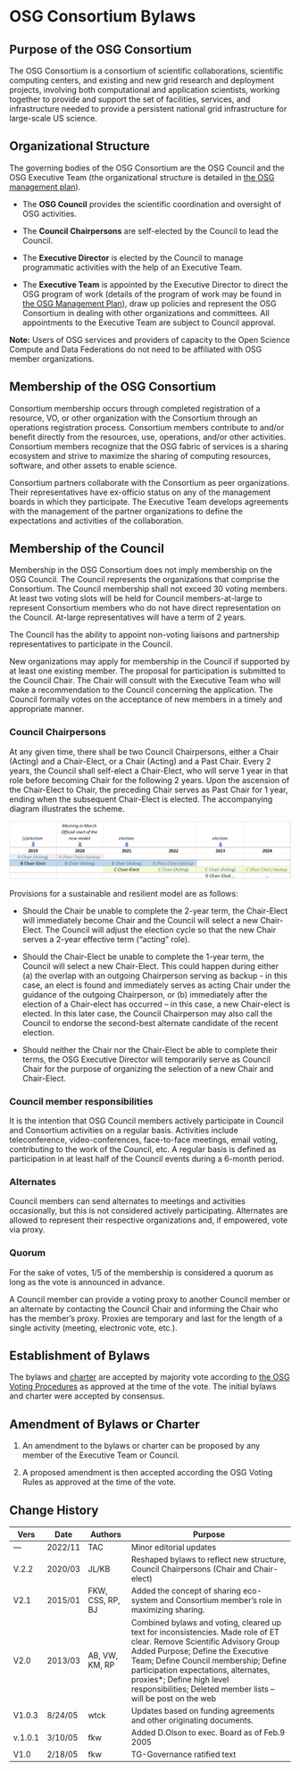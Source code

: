 # OSG Consortium Bylaws

## Purpose of the OSG Consortium

The OSG Consortium is a consortium of scientific collaborations,
scientific computing centers, and existing and new grid research and deployment
projects, involving both computational and application scientists, working
together to provide and support the set of facilities, services, and
infrastructure needed to provide a persistent national grid infrastructure for
large-scale US science.

## Organizational Structure

The governing bodies of the OSG Consortium are the OSG Council and the OSG
Executive Team (the organizational structure is detailed in
[the OSG management plan](http://osg-docdb.opensciencegrid.org/cgi-bin/ShowDocument?docid=314)).

*   The **OSG Council** provides the scientific coordination and oversight of OSG activities.

*   The **Council Chairpersons** are self-elected by the Council to lead the Council.

*   The **Executive Director** is elected by the Council to manage programmatic
    activities with the help of an Executive Team.

*   The **Executive Team** is appointed by the Executive Director to direct the OSG
    program of work (details of the program of work may be found in
    [the OSG Management Plan](http://osg-docdb.opensciencegrid.org/cgi-bin/ShowDocument?docid=314)),
    draw up policies and
    represent the OSG Consortium in dealing with other organizations and committees.
    All appointments to the Executive Team are subject to Council approval.

**Note:** Users of OSG services and providers of capacity to the Open Science Compute and Data Federations
do not need to be affiliated with OSG member organizations.

## Membership of the OSG Consortium

Consortium membership occurs through completed registration of
a resource, VO, or other organization with the Consortium through an operations registration process.
Consortium members contribute to and/or benefit directly from
the resources, use, operations, and/or other activities.
Consortium members recognize that the OSG fabric of services is a sharing ecosystem and
strive to maximize the sharing of computing resources, software, and other assets to enable science.

Consortium partners collaborate with the Consortium as peer organizations.
Their representatives have ex-officio status on any of the management boards in which they participate.
The Executive Team develops agreements with the management of the partner organizations
to define the expectations and activities of the collaboration.

## Membership of the Council

Membership in the OSG Consortium does not imply membership on the OSG Council.
The Council represents the organizations that comprise the Consortium.
The Council membership shall not exceed 30 voting members.
At least two voting slots will be held for Council members-at-large
to represent Consortium members who do not have direct representation on the Council.
At-large representatives will have a term of 2 years.

The Council has the ability to appoint
non-voting liaisons and partnership representatives to participate in the Council.

New organizations may apply for membership in the Council if supported by at least one existing member.
The proposal for participation is submitted to the Council Chair.
The Chair will consult with the Executive Team
who will make a recommendation to the Council concerning the application.
The Council formally votes on the acceptance of new members in a timely and appropriate manner.

### Council Chairpersons

At any given time, there shall be two Council Chairpersons,
either a Chair (Acting) and a Chair-Elect, or a Chair (Acting) and a Past Chair.
Every 2 years, the Council shall self-elect a Chair-Elect,
who will serve 1 year in that role before becoming Chair for the following 2 years.
Upon the ascension of the Chair-Elect to Chair,
the preceding Chair serves as Past Chair for 1 year,
ending when the subsequent Chair-Elect is elected.
The accompanying diagram illustrates the scheme.

![council chair timeline diagram](img/bylaws-chair-progression.png)

Provisions for a sustainable and resilient model are as follows:

*   Should the Chair be unable to complete the 2-year term,
    the Chair-Elect will immediately become Chair and the Council will select a new Chair-Elect.
    The Council will adjust the election cycle so that
    the new Chair serves a 2-year effective term (“acting” role).

*   Should the Chair-Elect be unable to complete the 1-year term,
    the Council will select a new Chair-Elect.
    This could happen during either
    (a) the overlap with an outgoing Chairperson serving as backup -
    in this case, an elect is found and immediately serves as acting Chair
    under the guidance of the outgoing Chairperson, or
    (b) immediately after the election of a Chair-elect has occurred –
    in this case, a new Chair-elect is elected.
    In this later case, the Council Chairperson may also call the Council
    to endorse the second-best alternate candidate of the recent election.

*   Should neither the Chair nor the Chair-Elect be able to complete their terms,
    the OSG Executive Director will temporarily serve as Council Chair
    for the purpose of organizing the selection of a new Chair and Chair-Elect.

### Council member responsibilities

It is the intention that OSG Council members actively participate
in Council and Consortium activities on a regular basis.
Activities include teleconference, video-conferences, face-to-face meetings,
email voting, contributing to the work of the Council, etc.
A regular basis is defined as participation in at least half of the Council events during a 6-month period.

### Alternates

Council members can send alternates to meetings and activities occasionally,
but this is not considered actively participating.
Alternates are allowed to represent their respective organizations and, if empowered, vote via proxy.

### Quorum

For the sake of votes, 1/5 of the membership is considered a quorum as long as the vote is announced in advance.

A Council member can provide a voting proxy to another Council member or an alternate
by contacting the Council Chair and informing the Chair who has the member’s proxy.
Proxies are temporary and last for the length of a single activity (meeting, electronic vote, etc.).

## Establishment of Bylaws

The bylaws and
[charter](http://osg-docdb.opensciencegrid.org/cgi-bin/ShowDocument?docid=25)
are accepted by majority vote according to
[the OSG Voting Procedures](http://osg-docdb.opensciencegrid.org/cgi-bin/ShowDocument?docid=311)
as approved at the time of the vote.
The initial bylaws and charter were accepted by consensus.

## Amendment of Bylaws or Charter

1.  An amendment to the bylaws or charter can be proposed by any member of the Executive Team or Council.

1.  A proposed amendment is then accepted according the OSG Voting Rules as approved at the time of the vote.

## Change History

| Vers | Date | Authors | Purpose |
| --- | --- | --- | --- |
| &mdash; | 2022/11 | TAC | Minor editorial updates |
| V.2.2 | 2020/03 | JL/KB | Reshaped bylaws to reflect new structure, Council Chairpersons (Chair and Chair-elect) |
| V2.1 | 2015/01 | FKW, CSS, RP, BJ | Added the concept of sharing eco-system and Consortium member’s role in maximizing sharing. |
| V2.0 | 2013/03 | AB, VW, KM, RP | Combined bylaws and voting, cleared up text for inconsistencies. Made role of ET clear. Remove Scientific Advisory Group<br>Added Purpose; Define the Executive Team; Define Council membership; Define participation expectations, alternates, proxies*; Define high level responsibilities; Deleted member lists – will be post on the web |
| V1.0.3 | 8/24/05 | wtck | Updates based on funding agreements and other originating documents. |
| v.1.0.1 | 3/10/05 | fkw | Added D.Olson to exec. Board as of Feb.9 2005 |
| V1.0 | 2/18/05 | fkw | TG-Governance ratified text |
